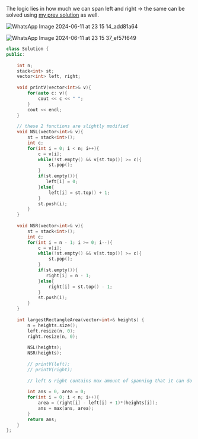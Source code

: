 The logic lies in how much we can span left and right -> the same can be solved using [my prev solution](https://leetcode.com/submissions/detail/896492557/) as well.    
            
![WhatsApp Image 2024-06-11 at 23 15 14_add81a64](https://github.com/RohithBoppey/leetcode-sol/assets/73538974/3a694dab-7ec2-469d-b721-cf4ee0f10e6f)    
            
![WhatsApp Image 2024-06-11 at 23 15 37_ef57f649](https://github.com/RohithBoppey/leetcode-sol/assets/73538974/aca80cd5-0883-4dbb-a9e0-ffcac409214a)    
    
```c++
class Solution {
public:
    
    int n;
    stack<int> st;
    vector<int> left, right;
    
    void printV(vector<int>& v){
        for(auto c: v){
            cout << c << " ";
        }
        cout << endl;
    }
    
    // these 2 functions are slightly modified
    void NSL(vector<int>& v){
        st = stack<int>();
        int c;
        for(int i = 0; i < n; i++){
            c = v[i];
            while(!st.empty() && v[st.top()] >= c){
                st.pop();
            }
            if(st.empty()){
               left[i] = 0; 
            }else{
                left[i] = st.top() + 1;
            }
            st.push(i);
        }
    }
    
    void NSR(vector<int>& v){
        st = stack<int>();
        int c;
        for(int i = n - 1; i >= 0; i--){
            c = v[i];
            while(!st.empty() && v[st.top()] >= c){
                st.pop();
            }
            if(st.empty()){
               right[i] = n - 1; 
            }else{
                right[i] = st.top() - 1;
            }
            st.push(i);
        }
    }
    
    int largestRectangleArea(vector<int>& heights) {
        n = heights.size();
        left.resize(n, 0);
        right.resize(n, 0);
        
        NSL(heights);
        NSR(heights);
        
        // printV(left);
        // printV(right);
        
        // left & right contains max amount of spanning that it can do 
        
        int ans = 0, area = 0;
        for(int i = 0; i < n; i++){
            area = (right[i] - left[i] + 1)*(heights[i]);
            ans = max(ans, area);
        }
        return ans;
    }
};
```
